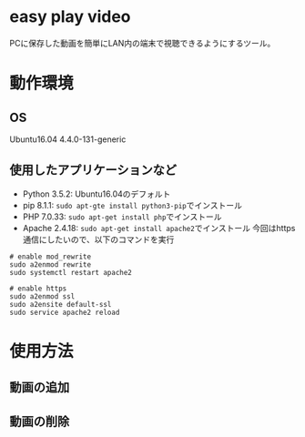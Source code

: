 # easy play video
PCに保存した動画を簡単にLAN内の端末で視聴できるようにするツール。

# 動作環境
## OS
Ubuntu16.04
4.4.0-131-generic

## 使用したアプリケーションなど
- Python 3.5.2:
Ubuntu16.04のデフォルト
- pip 8.1.1:
`sudo apt-gte install python3-pip`でインストール
- PHP 7.0.33:
`sudo apt-get install php`でインストール
- Apache 2.4.18:
`sudo apt-get install apache2`でインストール
今回はhttps通信にしたいので、以下のコマンドを実行
```
# enable mod_rewrite
sudo a2enmod rewrite
sudo systemctl restart apache2

# enable https
sudo a2enmod ssl
sudo a2ensite default-ssl
sudo service apache2 reload
```



# 使用方法
## 動画の追加


## 動画の削除

